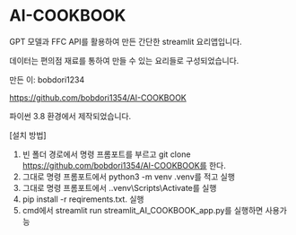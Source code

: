 # AI-COOKBOOK
GPT 모델과 FFC API를 활용하여 만든 간단한 streamlit 요리앱입니다.

데이터는 편의점 재료를 통하여 만들 수 있는 요리들로 구성되었습니다.

만든 이: bobdori1234

https://github.com/bobdori1354/AI-COOKBOOK

파이썬 3.8 환경에서 제작되었습니다.

[설치 방법]
1. 빈 폴더 경로에서 명령 프롬포트를 부르고 git clone https://github.com/bobdori1354/AI-COOKBOOK를 한다.
2. 그대로 명령 프롬포트에서 python3 -m venv .venv를 적고 실행
3. 그대로 명령 프롬포트에서 .\.venv\Scripts\Activate를 실행 
4. pip install -r reqirements.txt. 실행
5. cmd에서 streamlit run streamlit_AI_COOKBOOK_app.py를 실행하면 사용가능
